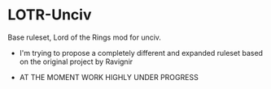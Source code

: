 # LOTR-Unciv
Base ruleset, Lord of the Rings mod for unciv.

- I'm trying to propose a completely different and expanded ruleset based on the original project by Ravignir

- AT THE MOMENT WORK HIGHLY UNDER PROGRESS
